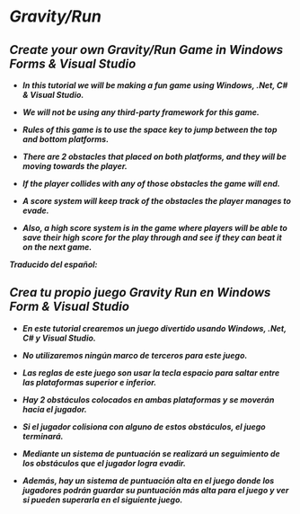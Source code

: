 # _Gravity/Run_

## _Create your own Gravity/Run Game in Windows Forms & Visual Studio_

- **_In this tutorial we will be making a fun game using Windows, .Net, C# & Visual Studio._**

- **_We will not be using any third-party framework for this game._**
  
- **_Rules of this game is to use the space key to jump between the top and bottom platforms._**
  
- **_There are 2 obstacles that placed on both platforms, and they will be moving towards the player._**
  
- **_If the player collides with any of those obstacles the game will end._**
  
- **_A score system will keep track of the obstacles the player manages to evade._**
  
- **_Also, a high score system is in the game where players will be able to save their high score for the play through and see if they can beat it on the next game._**

**_Traducido del español:_**

## _Crea tu propio juego Gravity Run en Windows Form & Visual Studio_

- **_En este tutorial crearemos un juego divertido usando Windows, .Net, C# y Visual Studio._**

- **_No utilizaremos ningún marco de terceros para este juego._**

- **_Las reglas de este juego son usar la tecla espacio para saltar entre las plataformas superior e inferior._**

- **_Hay 2 obstáculos colocados en ambas plataformas y se moverán hacia el jugador._**

- **_Si el jugador colisiona con alguno de estos obstáculos, el juego terminará._**

- **_Mediante un sistema de puntuación se realizará un seguimiento de los obstáculos que el jugador logra evadir._**

- **_Además, hay un sistema de puntuación alta en el juego donde los jugadores podrán guardar su puntuación más alta para el juego y ver si pueden superarla en el siguiente juego._**
